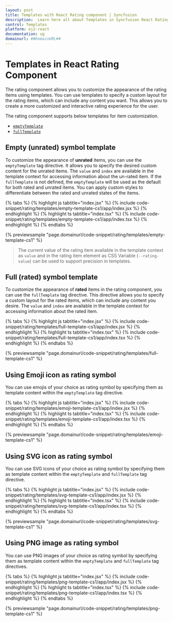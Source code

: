 ```yaml
---
layout: post
title: Templates with React Rating component | Syncfusion
description:  Learn here all about Templates in Syncfusion React Rating component of Syncfusion Essential JS 2 and more.
control: Templates
platform: ej2-react
documentation: ug
domainurl: ##DomainURL##
---
```


# Templates in React Rating Component

The rating component allows you to customize the appearance of the rating items using templates. You can use templates to specify a custom layout for the rating items, which can include any content you want. This allows you to create a more customized and interactive rating experience for the user.

The rating component supports below templates for item customization.

* [`emptyTemplate`](https://ej2.syncfusion.com/react/documentation/api/rating#emptytemplate)
* [`fullTemplate`](https://ej2.syncfusion.com/react/documentation/api/rating#fulltemplate)

## Empty (unrated) symbol template

To customize the appearance of **unrated** items, you can use the `emptyTemplate` tag directive. It allows you to specify the desired custom content for the unrated items.
The `value` and `index` are available in the template context for accessing information about the un-rated item.
If the `fullTemplate` is not defined, the `emptyTemplate` will be used as the default for both rated and unrated items. You can apply custom styles to differentiate between the rated and unrated states of the items.

{% tabs %}
{% highlight js tabtitle="index.jsx" %}
{% include code-snippet/rating/templates/empty-template-cs1/app/index.jsx %}
{% endhighlight %}
{% highlight ts tabtitle="index.tsx" %}
{% include code-snippet/rating/templates/empty-template-cs1/app/index.tsx %}
{% endhighlight %}
{% endtabs %}

{% previewsample "page.domainurl/code-snippet/rating/templates/empty-template-cs1" %}

> The current value of the rating item available in the template context as `value` and in the rating item element as CSS Variable (`--rating-value`) can be used to support precision in templates.

## Full (rated) symbol template

To customize the appearance of **rated** items in the rating component, you can use the `fullTemplate` tag directive. This directive allows you to specify a custom layout for the rated items, which can include any content you desire.
The `value` and `index` are available in the template context for accessing information about the rated item.

{% tabs %}
{% highlight js tabtitle="index.jsx" %}
{% include code-snippet/rating/templates/full-template-cs1/app/index.jsx %}
{% endhighlight %}
{% highlight ts tabtitle="index.tsx" %}
{% include code-snippet/rating/templates/full-template-cs1/app/index.tsx %}
{% endhighlight %}
{% endtabs %}

{% previewsample "page.domainurl/code-snippet/rating/templates/full-template-cs1" %}

## Using Emoji icon as rating symbol

You can use emojis of your choice as rating symbol by specifying them as template content within the `emptyTemplate` tag directive.

{% tabs %}
{% highlight js tabtitle="index.jsx" %}
{% include code-snippet/rating/templates/emoji-template-cs1/app/index.jsx %}
{% endhighlight %}
{% highlight ts tabtitle="index.tsx" %}
{% include code-snippet/rating/templates/emoji-template-cs1/app/index.tsx %}
{% endhighlight %}
{% endtabs %}

{% previewsample "page.domainurl/code-snippet/rating/templates/emoji-template-cs1" %}

## Using SVG icon as rating symbol

You can use SVG icons of your choice as rating symbol by specifying them as template content within the `emptyTemplate` and `fullTemplate` tag directive.

{% tabs %}
{% highlight js tabtitle="index.jsx" %}
{% include code-snippet/rating/templates/svg-template-cs1/app/index.jsx %}
{% endhighlight %}
{% highlight ts tabtitle="index.tsx" %}
{% include code-snippet/rating/templates/svg-template-cs1/app/index.tsx %}
{% endhighlight %}
{% endtabs %}

{% previewsample "page.domainurl/code-snippet/rating/templates/svg-template-cs1" %}

## Using PNG image as rating symbol

You can use PNG images of your choice as rating symbol by specifying them as template content within the `emptyTemplate` and `fullTemplate` tag directives.

{% tabs %}
{% highlight js tabtitle="index.jsx" %}
{% include code-snippet/rating/templates/png-template-cs1/app/index.jsx %}
{% endhighlight %}
{% highlight ts tabtitle="index.tsx" %}
{% include code-snippet/rating/templates/png-template-cs1/app/index.tsx %}
{% endhighlight %}
{% endtabs %}

{% previewsample "page.domainurl/code-snippet/rating/templates/png-template-cs1" %}
